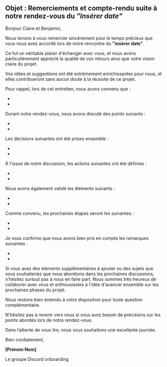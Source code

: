 ## Objet : Remerciements et compte-rendu suite à notre rendez-vous du *"Insérer date"*

Bonjour Claire et Benjamin,

Nous tenons à vous remercier sincèrement pour le temps précieux que vous nous avez accordé lors de notre rencontre du **"insérer date"**.

Ce fut un véritable plaisir d'échanger avec vous, et nous avons particulièrement apprécié la qualité de vos retours ainsi que votre vision claire du projet. 

Vos idées et suggestions ont été extrêmement enrichissantes pour nous, et elles contribueront sans aucun doute à la réussite de ce projet.

Pour rappel, lors de cet entretien, nous avons convenu que :

-
-

Durant notre rendez-vous, nous avons discuté des points suivants :

-
-

Les décisions suivantes ont été prises ensemble :

-
-

À l'issue de notre discussion, les actions suivantes ont été définies :

-
-

Nous avons également validé les éléments suivants :

-
-

Comme convenu, les prochaines étapes seront les suivantes :

-
-

Je vous confirme que nous avons bien pris en compte les remarques suivantes :

-
-

Si vous avez des éléments supplémentaires à ajouter ou des sujets que vous souhaiteriez que nous abordions dans les prochaines discussions, n’hésitez surtout pas à nous en faire part. Nous sommes très heureux de collaborer avec vous et enthousiastes à l'idée d'avancer ensemble sur les prochaines phases du projet.

Nous restons bien entendu à votre disposition pour toute question complémentaire. 

N'hésitez pas à revenir vers nous si vous avez besoin de précisions sur les points abordés lors de notre rendez-vous.

Dans l’attente de vous lire, nous vous souhaitons une excellente journée.

Bien cordialement,

**[Prénom Nom]**

Le groupe Discord onboarding
